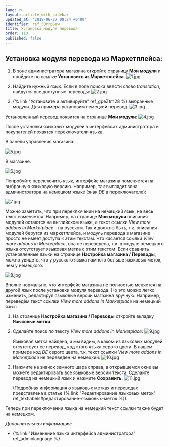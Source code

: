 ```yaml
---
lang: ru
layout: article_with_sidebar
updated_at: '2018-06-27 08:24 +0400'
identifier: ref_5DrrpGaw
title: Установка модуля перевода
order: 110
published: false
---
```

## Установка модуля перевода из Маркетплейса:

1.  В зоне администратора магазина откройте страницу **Мои модули** и пройдите по ссылке **Установить из Маркетплейса**.
    ![1.jpg]({{site.baseurl}}/attachments/ref_translation/1.jpg)

2.  Найдите нужный язык. Если в поле поиска ввести слово _translation_, найдутся все доступные переводы:
    ![2.jpg]({{site.baseurl}}/attachments/ref_translation/2.jpg)

3.  {% link "Установите и активируйте" ref_gpeZtm28 %} выбранные модули. Для примера установим немецкий перевод. 
    ![3.jpg]({{site.baseurl}}/attachments/ref_translation/3.jpg)

Установленный перевод появится на странице **Мои модули**:
    ![4.jpg]({{site.baseurl}}/attachments/ref_translation/4.jpg)

После установки языковых модулей в интерфейсах администратора и покупателей появятся переключатели языка.

В панели управления магазина:

   ![5.jpg]({{site.baseurl}}/attachments/ref_translation/5.jpg)

В магазине:

   ![6.jpg]({{site.baseurl}}/attachments/ref_translation/6.jpg)

Попробуйте переключить язык, интерфейс магазина поменяется на выбранную языковую версию. Например, так выглядит зона администратора на немецком языке (знак _DE_ в переключателе):

   ![7.jpg]({{site.baseurl}}/attachments/ref_translation/7.jpg)

Можно заметить, что при переключении на немецкий язык, не весь текст изменяется. Например, на странице **Мои модули** описания модулей остаются на английском языке, а текст ссылки _View more addons in Marketplace_ - на русском. Так и должно быть, т.к. описания модулей берутся из маркетплейса, и модуль перевода в магазине просто не имеет доступа к этим текстам. Что касается ссылки _View more addons in Marketplace_, она не переведена, т.к. в модуле немецкого языка отсутствует языковая метка с этим текстом. Если сравнить установленные языки на странице **Настройка магазина / Переводы**, можно увидеть, что у русского языка намного больше языковых меток, чем у  немецкого:

   ![8.jpg]({{site.baseurl}}/attachments/ref_translation/8.jpg)

Вполне нормально, что интерфейс магазина не полностью меняется на другой язык после установки модуля перевода. Но это можно легко изменить, редактируя языковые версии магазина вручную. Например, переведём текст ссылки _View more addons in Marketplace_ на немецкий язык:

1.  На странице **Настройка магазина / Переводы** откройте вкладку **Языковые метки**.

2.  Сделайте поиск по тексту _View more addons in Marketplace_:
    ![9.jpg]({{site.baseurl}}/attachments/ref_translation/9.jpg)

    Языковая метка найдена, и мы видим, в каком из языковых модулей отсутствует ее перевод, код этого языка серого цвета. В нашем примере код _DE_ серого цвета, т.к. текст ссылки _View more addons in Marketplace_ не переведен на немецкий:
    ![10.jpg]({{site.baseurl}}/attachments/ref_translation/10.jpg)
    
3.  Нажмите на значок земного шара справа, в открывшемся окне вы можете редактировать все языковые версии текста. Сделайте перевод на немецкий язык и нажмите **Сохранить**.
    ![11.jpg]({{site.baseurl}}/attachments/ref_translation/11.jpg)

    (Подробная информация о языковых метках и переводах представлена в статье {% link "Редактирование языковых меток" ref_textlabels#редактирование-языковых-меток %}).

Теперь при переключении языка на немецкий текст ссылки также будет на немецком.

_Дополнительная информация:_

*   {% link "Изменение языка интерфейса администратора" ref_adminlanguage %}
